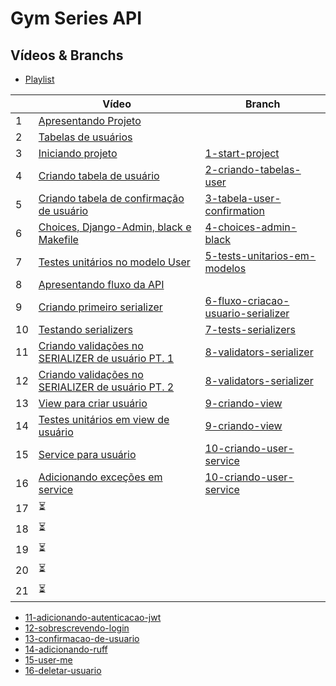 # Gym Series API




## Vídeos & Branchs

- [Playlist](https://www.youtube.com/playlist?list=PL8xMh8D1szO2MDBJmqHtERYARbl_e1bPx)


|   | Vídeo | Branch |
|---|-------|--------|
| 1 | [Apresentando Projeto](https://www.youtube.com/watch?v=KDwr-iZsxDY)  | []() |
| 2 | [Tabelas de usuários](https://www.youtube.com/watch?v=pUFwLKlvnf0)  |  []() |
| 3 | [Iniciando projeto](https://www.youtube.com/watch?v=K1-H-Ki19sg&t)  |  [1-start-project](https://gitlab.com/peidrao/gym-series-api/-/tree/1-start-project?ref_type=heads) |   
| 4 | [Criando tabela de usuário](https://www.youtube.com/watch?v=r9d9TLne83Y)  | [2-criando-tabelas-user](https://gitlab.com/peidrao/gym-series-api/-/tree/2-criando-tabelas-user?ref_type=heads) |
| 5 | [Criando tabela de confirmação de usuário](https://www.youtube.com/watch?v=2mAiuORoJrU&t)  |   [3-tabela-user-confirmation](https://gitlab.com/peidrao/gym-series-api/-/tree/3-tabela-user-confirmation?ref_type=heads) |
| 6 | [Choices, Django-Admin, black e Makefile](https://www.youtube.com/watch?v=VOOIsmrVNUg&t)  |       [4-choices-admin-black](https://gitlab.com/peidrao/gym-series-api/-/tree/4-choices-admin-black?ref_type=heads) |
| 7 | [Testes unitários no modelo User](https://www.youtube.com/watch?v=DpnewGCI1OY&t)  |       [5-tests-unitarios-em-modelos](https://gitlab.com/peidrao/gym-series-api/-/tree/5-tests-unitarios-em-modelos?ref_type=heads) |
| 8 | [Apresentando fluxo da API](https://www.youtube.com/watch?v=lP6y-zaLfQY&t)  |       []()   |
| 9 | [Criando primeiro serializer](https://www.youtube.com/watch?v=Zypzt8SpDnA)  |       [6-fluxo-criacao-usuario-serializer](https://gitlab.com/peidrao/gym-series-api/-/tree/6-fluxo-criacao-usuario-serializer?ref_type=heads)   |
| 10 | [Testando serializers](https://www.youtube.com/watch?v=9tgxTlXVft0&t)  |       [7-tests-serializers](https://gitlab.com/peidrao/gym-series-api/-/tree/7-tests-serializers?ref_type=heads)   |
| 11 | [Criando validações no SERIALIZER de usuário PT. 1](https://www.youtube.com/watch?v=LNT7yZcLIpk)  |       [8-validators-serializer](https://gitlab.com/peidrao/gym-series-api/-/tree/8-validators-serializer?ref_type=heads) |
| 12 | [Criando validações no SERIALIZER de usuário PT. 2](https://www.youtube.com/watch?v=LNT7yZcLIpk)  |       [8-validators-serializer](https://gitlab.com/peidrao/gym-series-api/-/tree/8-validators-serializer?ref_type=heads) |
| 13 | [View para criar usuário](https://www.youtube.com/watch?v=TXAKwrCKhlU) | [9-criando-view](https://gitlab.com/peidrao/gym-series-api/-/tree/9-criando-view?ref_type=heads) |
| 14 | [Testes unitários em view de usuário](https://www.youtube.com/watch?v=9u2TXpJVZQQ) | [9-criando-view](https://gitlab.com/peidrao/gym-series-api/-/tree/9-criando-view?ref_type=heads) | 
| 15 | [Service para usuário](https://www.youtube.com/watch?v=2XmaIx0ONxY) | [10-criando-user-service](https://gitlab.com/peidrao/gym-series-api/-/tree/10-criando-user-service?ref_type=heads) | 
| 16 | [Adicionando exceções em service](https://youtu.be/-UY7qoQHtQo) | [10-criando-user-service](https://gitlab.com/peidrao/gym-series-api/-/tree/10-criando-user-service?ref_type=heads) | 
| 17 | ⏳ | | 
| 18 | ⏳ | | 
| 19 | ⏳ | | 
| 20 | ⏳ | | 
| 21 | ⏳ | | 


- [11-adicionando-autenticacao-jwt](https://gitlab.com/peidrao/gym-series-api/-/tree/11-adicionando-autenticacao-jwt?ref_type=heads)
- [12-sobrescrevendo-login](https://gitlab.com/peidrao/gym-series-api/-/tree/12-sobrescrevendo-login?ref_type=heads)
- [13-confirmacao-de-usuario](https://gitlab.com/peidrao/gym-series-api/-/tree/13-confirmacao-de-usuario?ref_type=heads)
- [14-adicionando-ruff](https://gitlab.com/peidrao/gym-series-api/-/tree/14-adicionando-ruff?ref_type=heads)
- [15-user-me](https://gitlab.com/peidrao/gym-series-api/-/tree/15-user-me?ref_type=heads)
- [16-deletar-usuario](https://gitlab.com/peidrao/gym-series-api/-/tree/16-deletar-usuario?ref_type=heads)
